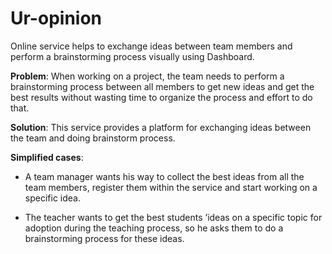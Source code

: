 # Ur-opinion

Online service helps to exchange ideas between team members and perform a brainstorming process visually using Dashboard.

**Problem**: 
When working on a project, the team needs to perform a brainstorming process between all members to get new ideas and get the best results without wasting time to organize the process and effort to do that.

**Solution**:
This service provides a platform for exchanging ideas between the team and doing brainstorm process.

**Simplified cases**: 

- A team manager wants his way to collect the best ideas from all the team members, register them within the service and start working on a specific idea.

- The teacher wants to get the best students ’ideas on a specific topic for adoption during the teaching process, so he asks them to do a brainstorming process for these ideas.

